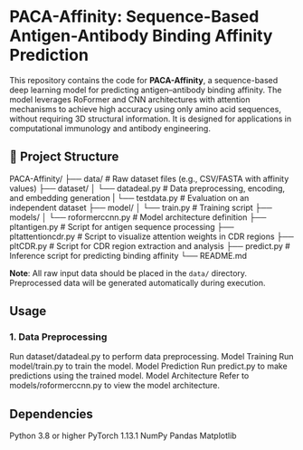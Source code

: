# PACA-Affinity: Sequence-Based Antigen-Antibody Binding Affinity Prediction

This repository contains the code for **PACA-Affinity**, a sequence-based deep learning model for predicting antigen–antibody binding affinity. The model leverages RoFormer and CNN architectures with attention mechanisms to achieve high accuracy using only amino acid sequences, without requiring 3D structural information. It is designed for applications in computational immunology and antibody engineering.

## 📁 Project Structure

PACA-Affinity/
├── data/                   # Raw dataset files (e.g., CSV/FASTA with affinity values)
├── dataset/
│   └── datadeal.py         # Data preprocessing, encoding, and embedding generation
|   └── testdata.py         # Evaluation on an independent dataset
├── model/
│   └── train.py            # Training script
├── models/
│   └── roformerccnn.py     # Model architecture definition 
├── pltantigen.py           # Script for antigen sequence processing
├── pltattentioncdr.py      # Script to visualize attention weights in CDR regions
├── pltCDR.py               # Script for CDR region extraction and analysis
├── predict.py              # Inference script for predicting binding affinity
└── README.md

**Note**: All raw input data should be placed in the `data/` directory. Preprocessed data will be generated automatically during execution.

##  Usage

### 1. Data Preprocessing
Run dataset/datadeal.py to perform data preprocessing.
Model Training
Run model/train.py to train the model.
Model Prediction
Run predict.py to make predictions using the trained model.
Model Architecture
Refer to models/roformerccnn.py to view the model architecture.
 
## Dependencies
Python 3.8 or higher
PyTorch 1.13.1
NumPy
Pandas
Matplotlib


